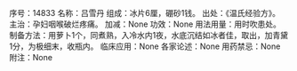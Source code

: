 序号：14833
名称：吕雪丹
组成：冰片6厘，硼砂1钱。
出处：《温氏经验方》。
主治：孕妇咽喉破烂疼痛。
加减：None
功效：None
用法用量：用时吹患处。
制备方法：用萝卜1个，同煮熟，入冷水内1夜，水底沉结如冰者佳，取出，加青黛1分，为极细末，收瓶内。
临床应用：None
各家论述：None
用药禁忌：None
附注：None
